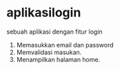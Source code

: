 # aplikasilogin
sebuah aplikasi dengan fitur login

1. Memasukkan email dan password
2. Memvalidasi masukan.
3. Menampilkan halaman home.
